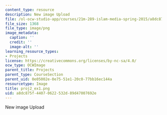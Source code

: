 ```yaml
---
content_type: resource
description: New image Upload
file: /ol-ocw-studio-app/courses/21m-289-islam-media-spring-2015/a8dc875f44070622532d89d47007692e_proj2_ex1.png
file_size: 1368
file_type: image/png
image_metadata:
  caption: ''
  credit: ''
  image-alt: ''
learning_resource_types:
- Projects
license: https://creativecommons.org/licenses/by-nc-sa/4.0/
ocw_type: OCWImage
parent_title: Projects
parent_type: CourseSection
parent_uid: 0e05002e-0e75-51e1-20c0-77bb16ec144a
resourcetype: Image
title: proj2_ex1.png
uid: a8dc875f-4407-0622-532d-89d47007692e
---
```

New image Upload